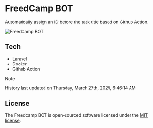 # FreedCamp BOT

Automatically assign an ID before the task title based on Github Action.

![FreedCamp BOT](https://repository-images.githubusercontent.com/737932867/7d34798b-2680-471c-b089-a78a718d3d6a)

## Tech

- Laravel
- Docker
- Github Action

> [!NOTE]  
> History last updated on Thursday, March 27th, 2025, 6:46:14 AM

## License

The Freedcamp BOT is open-sourced software licensed under the [MIT license](https://opensource.org/licenses/MIT).
